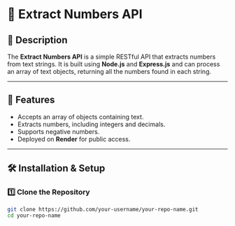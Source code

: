 # 📌 Extract Numbers API

## **📖 Description**
The **Extract Numbers API** is a simple RESTful API that extracts numbers from text strings. It is built using **Node.js** and **Express.js** and can process an array of text objects, returning all the numbers found in each string.

---

## **🚀 Features**
- Accepts an array of objects containing text.
- Extracts numbers, including integers and decimals.
- Supports negative numbers.
- Deployed on **Render** for public access.

---

## **🛠 Installation & Setup**
### **1️⃣ Clone the Repository**
```sh
git clone https://github.com/your-username/your-repo-name.git
cd your-repo-name
